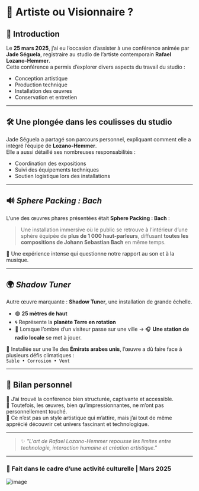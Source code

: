 # 🎨 Artiste ou Visionnaire ?

## 🎤 Introduction  
Le **25 mars 2025**, j’ai eu l’occasion d’assister à une conférence animée par **Jade Séguela**, registraire au studio de l’artiste contemporain **Rafael Lozano-Hemmer**.  
Cette conférence a permis d’explorer divers aspects du travail du studio :  
- Conception artistique  
- Production technique  
- Installation des œuvres  
- Conservation et entretien  

---

## 🛠️ Une plongée dans les coulisses du studio  
Jade Séguela a partagé son parcours personnel, expliquant comment elle a intégré l’équipe de **Lozano-Hemmer**.  
Elle a aussi détaillé ses nombreuses responsabilités :  
- Coordination des expositions  
- Suivi des équipements techniques  
- Soutien logistique lors des installations

---

## 🔊 *Sphere Packing : Bach*  
L’une des œuvres phares présentées était **Sphere Packing : Bach** :  
> Une installation immersive où le public se retrouve à l’intérieur d’une sphère équipée de **plus de 1 000 haut-parleurs**, diffusant **toutes les compositions de Johann Sebastian Bach** en même temps.

🧠 Une expérience intense qui questionne notre rapport au son et à la musique.

---

## 🌍 *Shadow Tuner*  
Autre œuvre marquante : **Shadow Tuner**, une installation de grande échelle.  
- 🟢 **25 mètres de haut**  
- 🌀 Représente la **planète Terre en rotation**  
- 👥 Lorsque l’ombre d’un visiteur passe sur une ville → 🎧 **Une station de radio locale** se met à jouer.

📍 Installée sur une île des **Émirats arabes unis**, l’œuvre a dû faire face à plusieurs défis climatiques :  
`Sable • Corrosion • Vent`

---

## 🧾 Bilan personnel  
🔹 J’ai trouvé la conférence bien structurée, captivante et accessible.  
🔹 Toutefois, les œuvres, bien qu’impressionnantes, ne m’ont pas personnellement touché.  
🔹 Ce n’est pas un style artistique qui m’attire, mais j’ai tout de même apprécié découvrir cet univers fascinant et technologique.

---

> ✨ *"L'art de Rafael Lozano-Hemmer repousse les limites entre technologie, interaction humaine et création artistique."*

---

### 📌 Fait dans le cadre d’une activité culturelle | Mars 2025
![image](./images/shadow_tuner.jpg)
